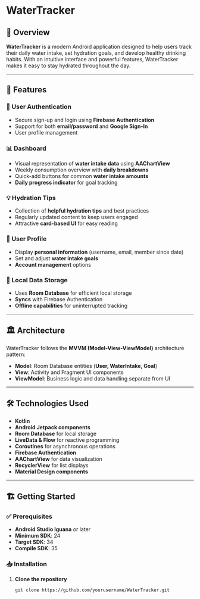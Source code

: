 # WaterTracker

## 📌 Overview
**WaterTracker** is a modern Android application designed to help users track their daily water intake, set hydration goals, and develop healthy drinking habits. With an intuitive interface and powerful features, WaterTracker makes it easy to stay hydrated throughout the day.

---

## 🚀 Features

### 🔑 User Authentication
- Secure sign-up and login using **Firebase Authentication**
- Support for both **email/password** and **Google Sign-In**
- User profile management

### 📊 Dashboard
- Visual representation of **water intake data** using **AAChartView**
- Weekly consumption overview with **daily breakdowns**
- Quick-add buttons for common **water intake amounts**
- **Daily progress indicator** for goal tracking

### 💡 Hydration Tips
- Collection of **helpful hydration tips** and best practices
- Regularly updated content to keep users engaged
- Attractive **card-based UI** for easy reading

### 👤 User Profile
- Display **personal information** (username, email, member since date)
- Set and adjust **water intake goals**
- **Account management** options

### 📂 Local Data Storage
- Uses **Room Database** for efficient local storage
- **Syncs** with Firebase Authentication
- **Offline capabilities** for uninterrupted tracking

---

## 🏛️ Architecture

WaterTracker follows the **MVVM (Model-View-ViewModel)** architecture pattern:

- **Model**: Room Database entities (**User, WaterIntake, Goal**)
- **View**: Activity and Fragment UI components
- **ViewModel**: Business logic and data handling separate from UI

---

## 🛠️ Technologies Used
- **Kotlin**
- **Android Jetpack components**
- **Room Database** for local storage
- **LiveData & Flow** for reactive programming
- **Coroutines** for asynchronous operations
- **Firebase Authentication**
- **AAChartView** for data visualization
- **RecyclerView** for list displays
- **Material Design components**

---

## 🏗️ Getting Started

### ✅ Prerequisites
- **Android Studio Iguana** or later
- **Minimum SDK**: 24
- **Target SDK**: 34
- **Compile SDK**: 35

### 📥 Installation
1. **Clone the repository**
   ```bash
   git clone https://github.com/yourusername/WaterTracker.git
